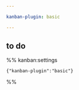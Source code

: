 ```yaml
---

kanban-plugin: basic

---
```


## to do





%% kanban:settings
```
{"kanban-plugin":"basic"}
```
%%